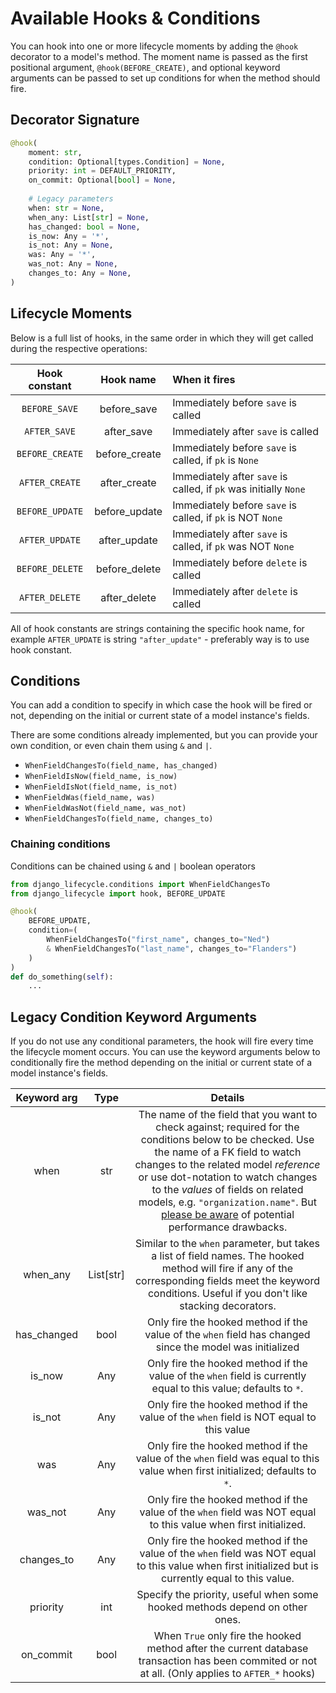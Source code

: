 # Available Hooks & Conditions

You can hook into one or more lifecycle moments by adding the `@hook` decorator to a model's method. The moment name
is passed as the first positional argument, `@hook(BEFORE_CREATE)`, and optional keyword arguments can be passed to
set up conditions for when the method should fire.

## Decorator Signature

```python
@hook(
    moment: str,
    condition: Optional[types.Condition] = None,
    priority: int = DEFAULT_PRIORITY,
    on_commit: Optional[bool] = None,
    
    # Legacy parameters
    when: str = None,
    when_any: List[str] = None,
    has_changed: bool = None,
    is_now: Any = '*',
    is_not: Any = None,
    was: Any = '*',
    was_not: Any = None,
    changes_to: Any = None,
)
```

## Lifecycle Moments

Below is a full list of hooks, in the same order in which they will get called during the respective operations:

|  Hook constant  |   Hook name   | When it fires                                                    |
| :-------------: | :-----------: | :--------------------------------------------------------------- |
|  `BEFORE_SAVE`  |  before_save  | Immediately before `save` is called                              |
|  `AFTER_SAVE`   |  after_save   | Immediately after `save` is called                               |
| `BEFORE_CREATE` | before_create | Immediately before `save` is called, if `pk` is `None`           |
| `AFTER_CREATE`  | after_create  | Immediately after `save` is called, if `pk` was initially `None` |
| `BEFORE_UPDATE` | before_update | Immediately before `save` is called, if `pk` is NOT `None`       |
| `AFTER_UPDATE`  | after_update  | Immediately after `save` is called, if `pk` was NOT `None`       |
| `BEFORE_DELETE` | before_delete | Immediately before `delete` is called                            |
| `AFTER_DELETE`  | after_delete  | Immediately after `delete` is called                             |

All of hook constants are strings containing the specific hook name, for example `AFTER_UPDATE` is string
`"after_update"` - preferably way is to use hook constant.

## Conditions

You can add a condition to specify in which case the hook will be fired or not, depending on the initial or current 
state of a model instance's fields.

There are some conditions already implemented, but you can provide your own condition, or even chain them using `&` and `|`.

 - `WhenFieldChangesTo(field_name, has_changed)`
 - `WhenFieldIsNow(field_name, is_now)`
 - `WhenFieldIsNot(field_name, is_not)`
 - `WhenFieldWas(field_name, was)`
 - `WhenFieldWasNot(field_name, was_not)`
 - `WhenFieldChangesTo(field_name, changes_to)`

### Chaining conditions
Conditions can be chained using `&` and `|` boolean operators

```python
from django_lifecycle.conditions import WhenFieldChangesTo
from django_lifecycle import hook, BEFORE_UPDATE

@hook(
    BEFORE_UPDATE, 
    condition=(
        WhenFieldChangesTo("first_name", changes_to="Ned") 
        & WhenFieldChangesTo("last_name", changes_to="Flanders")
    )
)
def do_something(self):
    ...
```

## Legacy Condition Keyword Arguments

If you do not use any conditional parameters, the hook will fire every time the lifecycle moment occurs. You can use the keyword arguments below to conditionally fire the method depending on the initial or current state of a model instance's fields.

| Keyword arg |   Type    |                                                                                                                                                                                          Details                                                                                                                                                                                           |
| :---------: | :-------: | :----------------------------------------------------------------------------------------------------------------------------------------------------------------------------------------------------------------------------------------------------------------------------------------------------------------------------------------------------------------------------------------: |
|    when     |    str    | The name of the field that you want to check against; required for the conditions below to be checked. Use the name of a FK field to watch changes to the related model _reference_ or use dot-notation to watch changes to the _values_ of fields on related models, e.g. `"organization.name"`. But [please be aware](fk_changes.md#fk-hook-warning) of potential performance drawbacks. |
|  when_any   | List[str] |                                                                                        Similar to the `when` parameter, but takes a list of field names. The hooked method will fire if any of the corresponding fields meet the keyword conditions. Useful if you don't like stacking decorators.                                                                                         |
| has_changed |   bool    |                                                                                                                                          Only fire the hooked method if the value of the `when` field has changed since the model was initialized                                                                                                                                          |
|   is_now    |    Any    |                                                                                                                                      Only fire the hooked method if the value of the `when` field is currently equal to this value; defaults to `*`.                                                                                                                                       |
|   is_not    |    Any    |                                                                                                                                                  Only fire the hooked method if the value of the `when` field is NOT equal to this value                                                                                                                                                   |
|     was     |    Any    |                                                                                                                               Only fire the hooked method if the value of the `when` field was equal to this value when first initialized; defaults to `*`.                                                                                                                                |
|   was_not   |    Any    |                                                                                                                                      Only fire the hooked method if the value of the `when` field was NOT equal to this value when first initialized.                                                                                                                                      |
| changes_to  |    Any    |                                                                                                                   Only fire the hooked method if the value of the `when` field was NOT equal to this value when first initialized but is currently equal to this value.                                                                                                                    |
|  priority   |    int    |                                                                                                                                                        Specify the priority, useful when some hooked methods depend on other ones.                                                                                                                                                         |
|  on_commit  |   bool    |                                                                                                                     When `True` only fire the hooked method after the current database transaction has been commited or not at all. (Only applies to `AFTER_*` hooks)                                                                                                                      |
